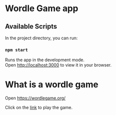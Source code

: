 # Wordle Game app

## Available Scripts

In the project directory, you can run:

### `npm start`

Runs the app in the development mode.\
Open [http://localhost:3000](http://localhost:3000) to view it in your browser.

# What is a wordle game 
Open https://wordlegame.org/

Click on the <a href="https://wordlegameapp.netlify.app/" target="_blank" >link</a> to play the game. 
